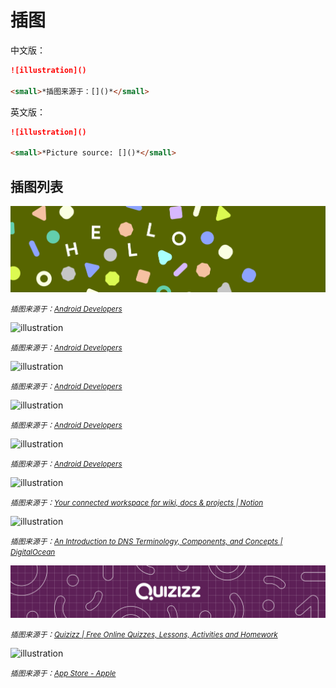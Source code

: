 # 插图

中文版：

```markdown
![illustration]()

<small>*插图来源于：[]()*</small>
```

英文版：

```markdown
![illustration]()

<small>*Picture source: []()*</small>
```

## 插图列表

![illustration](../../_media/glossary-hero.png)

<small>*插图来源于：[Android Developers](https://developer.android.google.cn/design/ui/mobile/guides/foundations/glossary?hl=zh-cn)*</small>

![illustration](https://developer.android.google.cn/static/images/design/ui/mobile/color-hero.png?hl=zh-cn)

<small>*插图来源于：[Android Developers](https://developer.android.google.cn/design/ui/mobile/guides/styles/color?hl=zh-cn)*</small>

![illustration](https://developer.android.google.cn/static/images/design/ui/mobile/passkeys_header.png?hl=zh-cn)

<small>*插图来源于：[Android Developers](https://developer.android.google.cn/design/ui/mobile/guides/patterns/passkeys?hl=zh-cn)*</small>

![illustration](https://developer.android.google.cn/static/images/design/ui/mobile/notifications-hero.png?hl=zh-cn)

<small>*插图来源于：[Android Developers](https://developer.android.google.cn/design/ui/mobile/guides/home-screen/notifications?hl=zh-cn)*</small>

![illustration](https://developer.android.google.cn/static/images/design/ui/mobile/widget23.png?hl=zh-cn)

<small>*插图来源于：[Android Developers](https://developer.android.google.cn/design/ui/mobile/guides/home-screen/widgets?hl=zh-cn)*</small>

![illustration](https://www.notion.so/cdn-cgi/image/format=auto,width=640,quality=100/front-static/shared/illustrations/blocks/topPeekI.png)

<small>*插图来源于：[Your connected workspace for wiki, docs & projects | Notion](https://www.notion.so/)*</small>

![illustration](https://www.digitalocean.com/_next/static/media/intro-to-cloud.d49bc5f7.jpeg)

<small>*插图来源于：[An Introduction to DNS Terminology, Components, and Concepts | DigitalOcean](https://www.digitalocean.com/community/tutorials/an-introduction-to-dns-terminology-components-and-concepts)*</small>

![illustration](../../_media/725a2733193942518c254a7eb15e61feeb01fde0e2b051a9168e9c080263d2c6.jpg)

<small>*插图来源于：[Quizizz | Free Online Quizzes, Lessons, Activities and Homework](https://quizizz.com/?lng=zh-CN)*</small>

![illustration](https://www.apple.com/v/app-store/b/images/overview/hero__fpyktigxzia2_small_2x.jpg)

<small>*插图来源于：[App Store - Apple](https://www.apple.com/app-store/)*</small>
